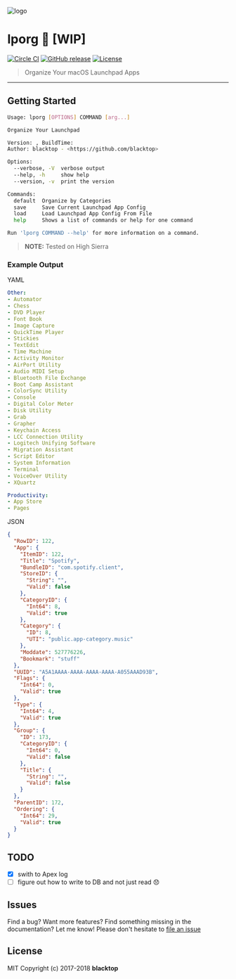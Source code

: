 ![logo](https://github.com/blacktop/lporg/raw/master/porg.jpeg)

# lporg :construction: [WIP]

[![Circle CI](https://circleci.com/gh/blacktop/lporg.png?style=shield)](https://circleci.com/gh/blacktop/lporg) [![GitHub release](https://img.shields.io/github/release/blacktop/lporg.svg)](https://github.com/https://github.com/blacktop/lporg/releases/releases) [![License](http://img.shields.io/:license-mit-blue.svg)](http://doge.mit-license.org)

> Organize Your macOS Launchpad Apps

--------------------------------------------------------------------------------

## Getting Started

```sh
Usage: lporg [OPTIONS] COMMAND [arg...]

Organize Your Launchpad

Version: , BuildTime:
Author: blacktop - <https://github.com/blacktop>

Options:
  --verbose, -V  verbose output
  --help, -h     show help
  --version, -v  print the version

Commands:
  default  Organize by Categories
  save     Save Current Launchpad App Config
  load     Load Launchpad App Config From File
  help     Shows a list of commands or help for one command

Run 'lporg COMMAND --help' for more information on a command.
```

> **NOTE:** Tested on High Sierra

### Example Output

YAML

```yaml
Other:
- Automator
- Chess
- DVD Player
- Font Book
- Image Capture
- QuickTime Player
- Stickies
- TextEdit
- Time Machine
- Activity Monitor
- AirPort Utility
- Audio MIDI Setup
- Bluetooth File Exchange
- Boot Camp Assistant
- ColorSync Utility
- Console
- Digital Color Meter
- Disk Utility
- Grab
- Grapher
- Keychain Access
- LCC Connection Utility
- Logitech Unifying Software
- Migration Assistant
- Script Editor
- System Information
- Terminal
- VoiceOver Utility
- XQuartz

Productivity:
- App Store
- Pages
```

JSON

```json
{
  "RowID": 122,
  "App": {
    "ItemID": 122,
    "Title": "Spotify",
    "BundleID": "com.spotify.client",
    "StoreID": {
      "String": "",
      "Valid": false
    },
    "CategoryID": {
      "Int64": 8,
      "Valid": true
    },
    "Category": {
      "ID": 8,
      "UTI": "public.app-category.music"
    },
    "Moddate": 527776226,
    "Bookmark": "stuff"
  },
  "UUID": "A5A1AAAA-AAAA-AAAA-AAAA-A055AAAD93B",
  "Flags": {
    "Int64": 0,
    "Valid": true
  },
  "Type": {
    "Int64": 4,
    "Valid": true
  },
  "Group": {
    "ID": 173,
    "CategoryID": {
      "Int64": 0,
      "Valid": false
    },
    "Title": {
      "String": "",
      "Valid": false
    }
  },
  "ParentID": 172,
  "Ordering": {
    "Int64": 29,
    "Valid": true
  }
}
```

## TODO

- [x] swith to Apex log
- [ ] figure out how to write to DB and not just read :disappointed:

## Issues

Find a bug? Want more features? Find something missing in the documentation? Let me know! Please don't hesitate to [file an issue](https://github.com/blacktop/lporg/issues/new)

## License

MIT Copyright (c) 2017-2018 **blacktop**
